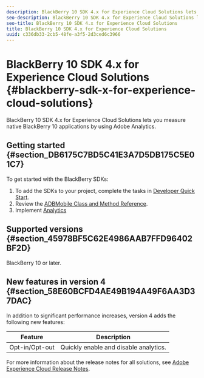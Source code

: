 ```yaml
---
description: BlackBerry 10 SDK 4.x for Experience Cloud Solutions lets you measure native BlackBerry 10 applications by using Adobe Analytics.
seo-description: BlackBerry 10 SDK 4.x for Experience Cloud Solutions lets you measure native BlackBerry 10 applications by using Adobe Analytics.
seo-title: BlackBerry 10 SDK 4.x for Experience Cloud Solutions
title: BlackBerry 10 SDK 4.x for Experience Cloud Solutions
uuid: c336db33-2cb5-48fe-a3f5-2d3ced6c3966
---
```


# BlackBerry 10 SDK 4.x for Experience Cloud Solutions {#blackberry-sdk-x-for-experience-cloud-solutions}

BlackBerry 10 SDK 4.x for Experience Cloud Solutions lets you measure native BlackBerry 10 applications by using Adobe Analytics.

## Getting started {#section_DB6175C7BD5C41E3A7D5DB175C5E01C7}

To get started with the BlackBerry SDKs:

1. To add the SDKs to your project, complete the tasks in [Developer Quick Start](/help/blackberry/dev-qs.md). 
1. Review the [ADBMobile Class and Method Reference](/help/blackberry/methods.md). 
1. Implement [Analytics](/help/blackberry/analytics.md)

## Supported versions {#section_45978BF5C62E4986AAB7FFD96402BF2D}

BlackBerry 10 or later.

## New features in version 4 {#section_58E60BCFD4AE49B194A49F6AA3D37DAC}

In addition to significant performance increases, version 4 adds the following new features:

| Feature | Description |
|--- |--- |
|Opt-in/Opt-out|Quickly enable and disable analytics.|

For more information about the release notes for all solutions, see [Adobe Experience Cloud Release Notes](https://marketing.adobe.com/resources/help/en_US/whatsnew/). 

